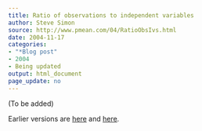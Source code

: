 ```yaml
---
title: Ratio of observations to independent variables
author: Steve Simon
source: http://www.pmean.com/04/RatioObsIvs.html
date: 2004-11-17
categories:
- "*Blog post"
- 2004
- Being updated
output: html_document
page_update: no
---
```


(To be added)

<!---More--->

Earlier versions are [here][sim1] and [here][sim2].

[sim1]: http://www.pmean.com/04/RatioObsIvs.html
[sim2]: http://new.pmean.com/ratio-obs-ivs/
